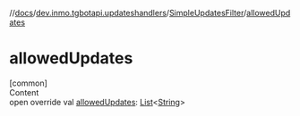 //[docs](../../../index.md)/[dev.inmo.tgbotapi.updateshandlers](../index.md)/[SimpleUpdatesFilter](index.md)/[allowedUpdates](allowed-updates.md)



# allowedUpdates  
[common]  
Content  
open override val [allowedUpdates](allowed-updates.md): [List](https://kotlinlang.org/api/latest/jvm/stdlib/kotlin.collections/-list/index.html)<[String](https://kotlinlang.org/api/latest/jvm/stdlib/kotlin/-string/index.html)>  



